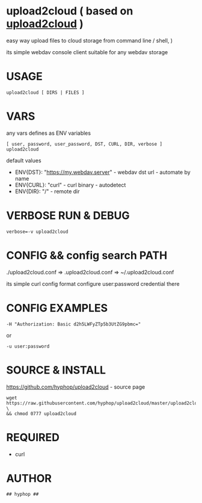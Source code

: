 
# upload2cloud ( based on [upload2cloud](https://github.com/hyphop/upload2cloud/) )

easy way upload files to cloud storage
from command line / shell, )

its simple webdav console client suitable for any webdav storage

# USAGE 

    upload2cloud [ DIRS | FILES ]

# VARS

any vars defines as ENV variables

    [ user, password, user_password, DST, CURL, DIR, verbose ] upload2cloud

default values

+ ENV{DST}: "https://my.webdav.server" - webdav dst url - automate by name
+ ENV{CURL}: "curl" - curl binary - autodetect
+ ENV{DIR}: "/" - remote dir

# VERBOSE RUN & DEBUG

    verbose=-v upload2cloud

# CONFIG && config search PATH

./upload2cloud.conf => .upload2cloud.conf => ~/.upload2cloud.conf

its simple curl config format
configure user:password credential there 

# CONFIG EXAMPLES

    -H "Authorization: Basic d2h5LWFyZTp5b3UtZG9pbmc="
or

    -u user:password

# SOURCE & INSTALL

https://github.com/hyphop/upload2cloud - source page 

    wget https://raw.githubusercontent.com/hyphop/upload2cloud/master/upload2cloud \
    && chmod 0777 upload2cloud

# REQUIRED

+ curl

# AUTHOR

    ## hyphop ##

